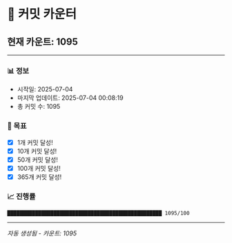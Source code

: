 # 🔢 커밋 카운터

## 현재 카운트: 1095

---

### 📊 정보
- 시작일: 2025-07-04
- 마지막 업데이트: 2025-07-04 00:08:19
- 총 커밋 수: 1095

### 🎯 목표
- [x] 1개 커밋 달성!
- [x] 10개 커밋 달성!
- [x] 50개 커밋 달성!
- [x] 100개 커밋 달성!
- [x] 365개 커밋 달성!

### 📈 진행률
```
██████████████████████████████████████████████████ 1095/100
```

---
*자동 생성됨 - 카운트: 1095*
